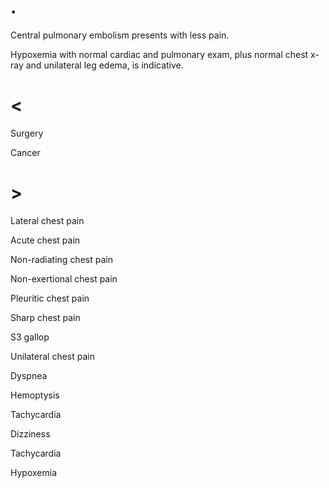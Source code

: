 # .

Central pulmonary embolism presents with less pain.

Hypoxemia with normal cardiac and pulmonary exam, plus normal chest x-ray and unilateral leg edema, is indicative.

# <

Surgery

Cancer

# >

Lateral chest pain

Acute chest pain

Non-radiating chest pain

Non-exertional chest pain

Pleuritic chest pain

Sharp chest pain

S3 gallop

Unilateral chest pain

Dyspnea

Hemoptysis

Tachycardia

Dizziness

Tachycardia

Hypoxemia
